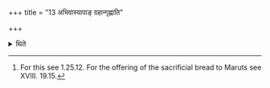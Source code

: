 +++
title = "13 अभिवास्यापाङ् ग्रहान्गृह्णाति"

+++

<details><summary>थिते</summary>

13. After he has covered (the sacrificial bread or Maruts with ashes)[^1] he draws the scoops of water(meant for pouring on the sacrificer.  

[^1]: For this see 1.25.12. For the offering of the sacrificial bread to Maruts see XVIII. 19.15. 
</details>
